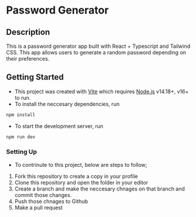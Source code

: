 # Password Generator

## Description

This is a password generator app built with React + Typescript and Tailwind CSS. This app allows users to generate a random password depending on their preferences.

## Getting Started

- This project was created with [Vite](https://vitejs.dev/) which requires [Node.js](https://nodejs.org/) v14.18+, v16+ to run.
- To install the neccesary dependencies, run

```bash
npm install
```

- To start the development server, run

```bash
npm run dev
```

### Setting Up

- To contrinute to this project, below are steps to follow;

1. Fork this repository to create a copy in your profile
2. Clone this repository and open the folder in your editor
3. Create a branch and make the neccesary chnages on that branch and commit those changes.
4. Push those chnages to Github
5. Make a pull request
